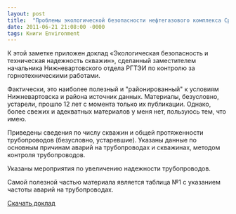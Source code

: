 ```yaml
---
layout: post
title:  "Проблемы экологической безопасности нефтегазового комплекса Среднего Приобья"
date: 2011-06-21 21:08:00 -0000
tags: Книги Environment
---
```


К этой заметке приложен доклад «Экологическая безопасность и техническая надежность скважин», сделанный заместителем начальника Нижневартовского отдела РГТЭИ по контролю за горнотехническими работами.

Фактически, это наиболее полезный и "районированный" к условиям Нижневартовска и района источник данных. Материалы, безусловно, устарели, прошло 12 лет с момента только их публикации. Однако, более свежих и адекватных материалов у меня нет, пользуюсь тем, что имею.

Приведены сведения по числу скважин и общей протяженности трубопроводов (безусловно, устаревшие). Указаны данные по основным причинам аварий на трубопроводах и скважинах, методом контроля трубопроводов.

Указаны мероприятия по увеличению надежности трубопроводов. 

Самой полезной частью материала является таблица №1 с указанием частоты аварий на трубопроводах.  

<a href="http://2nature.me/files/Проблемы экологической безопасности нефтегаозового комплекса Среднего Приобья.djvu">Скачать доклад</a>